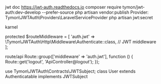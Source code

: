 jwt 
doc https://jwt-auth.readthedocs.io
composer require tymon/jwt-auth:dev-develop --prefer-source
php artisan vendor:publish Provider: Tymon\JWTAuth\Providers\LaravelServiceProvider
php artisan jwt:secret

karnel

protected $routeMiddleware = [
    'auth.jwt'  =>  \Tymon\JWTAuth\Http\Middleware\Authenticate::class, // JWT middleware
];

route/api
Route::group(['middleware' => 'auth.jwt'], function () {
    Route::get('logout', 'ApiController@logout');
});

use Tymon\JWTAuth\Contracts\JWTSubject;
class User extends Authenticatable implements JWTSubject

